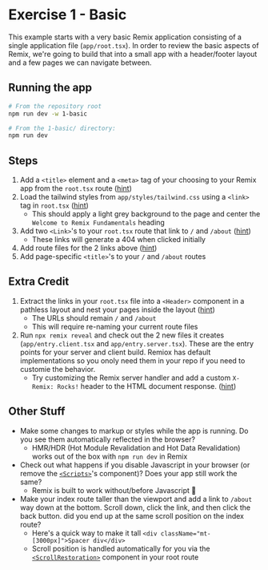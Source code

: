 # Exercise 1 - Basic

This example starts with a very basic Remix application consisting of a single application file (`app/root.tsx`). In order to review the basic aspects of Remix, we're going to build that into a small app with a header/footer layout and a few pages we can navigate between.

## Running the app

```sh
# From the repository root
npm run dev -w 1-basic

# From the 1-basic/ directory:
npm run dev
```

## Steps

1. Add a `<title>` element and a `<meta>` tag of your choosing to your Remix app from the `root.tsx` route ([hint](https://remix.run/docs/route/meta))
2. Load the tailwind styles from `app/styles/tailwind.css` using a `<link>` tag in `root.tsx` ([hint](https://remix.run/docs/route/links))
   - This should apply a light grey background to the page and center the `Welcome to Remix Fundamentals` heading
3. Add two `<Link>`'s to your `root.tsx` route that link to `/` and `/about` ([hint](https://remix.run/docs/en/main/components/link))
   - These links will generate a 404 when clicked initially
4. Add route files for the 2 links above ([hint](https://remix.run/docs/en/main/discussion/routes))
5. Add page-specific `<title>`'s to your `/` and `/about` routes

## Extra Credit

1. Extract the links in your `root.tsx` file into a `<Header>` component in a pathless layout and nest your pages inside the layout ([hint](https://remix.run/docs/en/main/file-conventions/routes#nested-layouts-without-nested-urls))
   - The URLs should remain `/` and `/about`
   - This will require re-naming your current route files
2. Run `npx remix reveal` and check out the 2 new files it creates (`app/entry.client.tsx` and `app/entry.server.tsx`). These are the entry points for your server and client build. Remiox has default implementations so you onoly need them in your repo if you need to customie the behavior.
   - Try customizing the Remix server handler and add a custom `X-Remix: Rocks!` header to the HTML document response. ([hint](https://remix.run/docs/en/main/file-conventions/entry.server))

## Other Stuff

- Make some changes to markup or styles while the app is running. Do you see them automatically reflected in the browser?
  - HMR/HDR (Hot Module Revalidation and Hot Data Revalidation) works out of the box with `npm run dev` in Remix
- Check out what happens if you disable Javascript in your browser (or remove the [`<Scripts>`](https://remix.run/docs/en/main/components/scripts)'s component)? Does your app still work the same?
  - Remix is built to work without/before Javascript 🤯
- Make your index route taller than the viewport and add a link to `/about` way down at the bottom. Scroll down, click the link, and then click the back button. did you end up at the same scroll position on the index route?
  - Here's a quick way to make it tall `<div className="mt-[3000px]">Spacer div</div>`
  - Scroll position is handled automatically for you via the [`<ScrollRestoration>`](https://remix.run/docs/en/main/components/scroll-restoration) component in your root route
